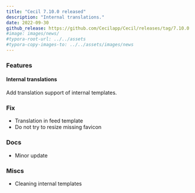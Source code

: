 ```yaml
---
title: "Cecil 7.10.0 released"
description: "Internal translations."
date: 2022-09-30
github_release: https://github.com/Cecilapp/Cecil/releases/tag/7.10.0
#image: images/news/
#typora-root-url: ../../assets
#typora-copy-images-to: ../../assets/images/news
---
```


### Features

#### Internal translations

Add translation support of internal templates.

### Fix

- Translation in feed template
- Do not try to resize missing favicon

### Docs

- Minor update

### Miscs

- Cleaning internal templates
